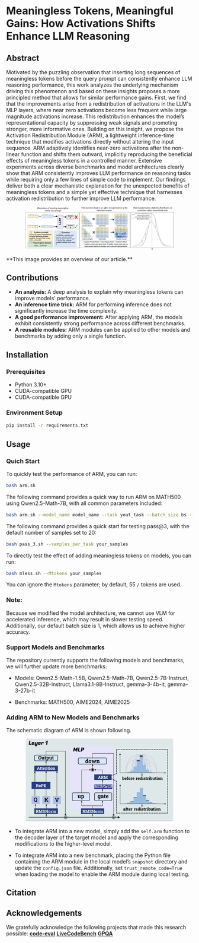 # Meaningless Tokens, Meaningful Gains: How Activations Shifts Enhance LLM Reasoning


## Abstract
Motivated by the puzzling observation that inserting long sequences of meaningless tokens before the query prompt can consistently enhance LLM reasoning performance, this work analyzes the underlying mechanism driving this phenomenon and based on these insights proposes a more principled method that allows for similar performance gains. First, we find that the improvements arise from a redistribution of activations in the LLM's MLP layers, where near zero activations become less frequent while large magnitude activations increase. This redistribution enhances the model’s representational capacity by suppressing weak signals and promoting stronger, more informative ones. Building on this insight, we propose the Activation Redistribution Module (ARM), a lightweight inference-time technique that modifies activations directly without altering the input sequence. ARM adaptively identifies near-zero activations after the non-linear function and shifts them outward, implicitly reproducing the beneficial effects of meaningless tokens in a controlled manner. Extensive experiments across diverse benchmarks and model architectures clearly show that ARM consistently improves LLM performance on reasoning tasks while requiring only a few lines of simple code to implement. Our findings deliver both a clear mechanistic explanation for the unexpected benefits of meaningless tokens and a simple yet effective technique that harnesses activation redistribution to further improve LLM performance.

<p align="center">
  <img src="./images/example.png" alt="example" width="400">
</p>
**This image provides an overview of our article.**

## Contributions
- **An analysis:** A deep analysis to explain why meaningless tokens can improve models' performance.
- **An inference time trick:** ARM for performing inference does not significantly increase the time complexity.
- **A good performance improvement:** After applying ARM, the models exhibit consistently strong performance across different benchmarks.
- **A reusable modules:** ARM modules can be applied to other models and benchmarks by adding only a single function.

## Installation
### Prerequisites
- Python 3.10+
- CUDA-compatible GPU
- CUDA-compatible GPU
### Environment Setup
```bash
pip install -r requirements.txt
```

## Usage

### Quich Start
To quickly test the performance of ARM, you can run:

```bash
bash arm.sh
```
The following command provides a quick way to run ARM on MATH500 using Qwen2.5-Math-7B, with all common parameters included:

```bash
bash arm.sh --model_name model_name --task yout_task --batch_size bs --range_c your_c --percentage your_percentage 
```

The following command provides a quick start for testing pass@3, with the default number of samples set to 20:

```bash
bash pass_3.sh --samples_per_task your_samples
```

To directly test the effect of adding meaningless tokens on models, you can run:
```bash
bash mless.sh --Mtokens your_samples
```
You can ignore the `Mtokens` parameter; by default, 55 `/` tokens are used.

### Note:
Because we modified the model architecture, we cannot use VLM for accelerated inference, which may result in slower testing speed. Additionally, our default batch size is 1, which allows us to achieve higher accuracy.


### Support Models and Benchmarks
The repository currently supports the following models and benchmarks, we will further update more benchmarks:
- Models: Qwen2.5-Math-1.5B, Qwen2.5-Math-7B, Qwen2.5-7B-Instruct, Qwen2.5-32B-Instruct, Llama3.1-8B-Instruct, gemma-3-4b-it, gemma-3-27b-it

- Benchmarks: MATH500, AIME2024, AIME2025

### Adding ARM to New Models and Benchmarks
The schematic diagram of ARM is shown following.
<p align="center">
  <img src="./images/arm.png" alt="arm" width="400">
</p>

- To integrate ARM into a new model, simply add the `self.arm` function to the decoder layer of the target model and apply the corresponding modifications to the higher-level model.

- To integrate ARM into a new benchmark, placing the Python file containing the ARM module in the local model’s `snapshot` directory and update the `config.json` file. Additionally, set `trust_remote_code=True` when loading the model to enable the ARM module during local testing.


## Citation


## Acknowledgements
We gratefully acknowledge the following projects that made this research possible:
**[code-eval](https://github.com/abacaj/code-eval)**
**[LiveCodeBench](https://github.com/LiveCodeBench/)**
**[GPQA](https://github.com/idavidrein/gpqa)**
